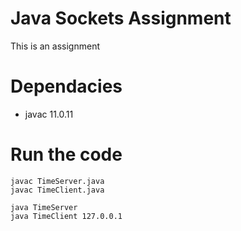# Java Sockets Assignment
This is an assignment 
# Dependacies
- javac 11.0.11

# Run the code
```
javac TimeServer.java
javac TimeClient.java

java TimeServer
java TimeClient 127.0.0.1
```
